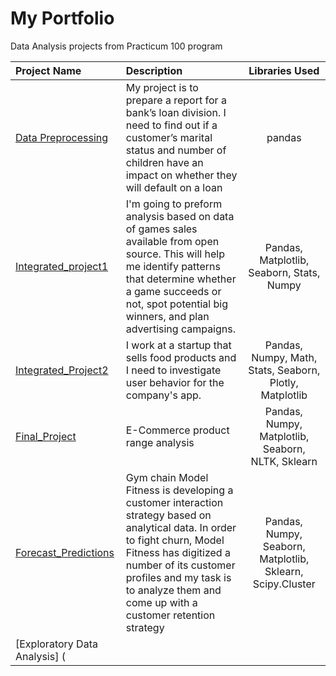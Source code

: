 # My Portfolio
Data Analysis projects from Practicum 100 program

| Project Name                                                                                        | Description         | Libraries Used|
:-----------------------------------------------------------------------------------------------------|:--------------------|:--------------:|
| [Data Preprocessing](https://github.com/idangold1212/Portfolio/tree/data-preprocessing)| My project is to prepare a report for a bank’s loan division. I need to find out if a customer’s marital status and number of children have an impact on whether they will default on a loan        | pandas
| [Integrated_project1](https://github.com/idangold1212/Portfolio/tree/intergrated_project1)                                                                                                  |I'm going to preform analysis based on data of games sales available from open source. This will help me identify patterns that determine whether a game succeeds or not, spot potential big winners, and plan advertising campaigns.| Pandas, Matplotlib, Seaborn, Stats, Numpy
|[Integrated_Project2](https://github.com/idangold1212/Portfolio/tree/integrated_project2) | I work at a startup that sells food products and I need to investigate user behavior for the company's app. | Pandas, Numpy, Math, Stats, Seaborn, Plotly, Matplotlib
|[Final_Project](https://github.com/idangold1212/Portfolio/tree/final_project)| E-Commerce product range analysis | Pandas, Numpy, Matplotlib, Seaborn, NLTK, Sklearn
|[Forecast_Predictions](https://github.com/idangold1212/Portfolio/tree/forecast)| Gym chain Model Fitness is developing a customer interaction strategy based on analytical data. In order to fight churn, Model Fitness has digitized a number of its customer profiles and my task is to analyze them and come up with a customer retention strategy| Pandas, Numpy, Seaborn, Matplotlib, Sklearn, Scipy.Cluster|
| [Exploratory Data Analysis] (
